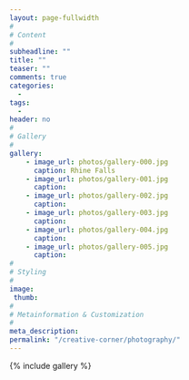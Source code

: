 ```yaml
---
layout: page-fullwidth
#
# Content
#
subheadline: ""
title: ""
teaser: ""
comments: true
categories:
  -
tags:
  -
header: no
#
# Gallery
#
gallery:
    - image_url: photos/gallery-000.jpg
      caption: Rhine Falls
    - image_url: photos/gallery-001.jpg
      caption: 
    - image_url: photos/gallery-002.jpg
      caption: 
    - image_url: photos/gallery-003.jpg
      caption: 
    - image_url: photos/gallery-004.jpg
      caption: 
    - image_url: photos/gallery-005.jpg
      caption: 
#
# Styling
#
image:
 thumb:
#
# Metainformation & Customization
#
meta_description:
permalink: "/creative-corner/photography/"
---
```


{% include gallery %}